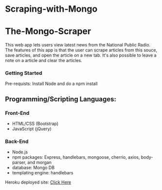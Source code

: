 # Scraping-with-Mongo

# The-Mongo-Scraper
<!-- 
1. First on the command line do: npm init
2. This creates the package json
3. Next npm install the packages required to run program
4. Require these packages in the server.js 
5. Do a gitignore file for node modules because that folder is too big and not nessesary to push to github


 -->

 This web app lets users view latest news from the National Public Radio.
 The features of this app is that the user can scrape articles from this souce, save articles, and open the article on a new tab. It's also possible to leave a note on a article and clear the articles.
 
 ### Getting Started
 Pre-requists: Install Node and do a npm install

## Programming/Scripting Languages:
### Front-End
* HTML/CSS (Bootstrap)
* JavaScript (jQuery)

### Back-End
* Node.js
* npm packages: Express, handlebars, mongoose, cherrio, axios, body-parser, and morgan
* database: Mongo DB
* templating engine: handlebars

Heroku deployed site: [Click Here](https://murmuring-escarpment-93941.herokuapp.com/)

